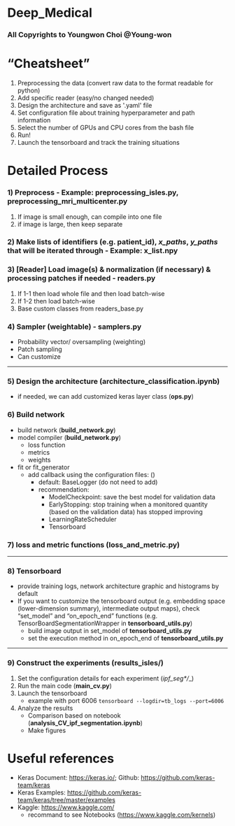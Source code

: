 # Deep_Medical

### All Copyrights to Youngwon Choi @Young-won

“Cheatsheet”
=======================
1. Preprocessing the data (convert raw data to the format readable for python)
1. Add specific reader (easy/no changed needed)
1. Design the architecture and save as '.yaml' file
1. Set configuration file about training hyperparameter and path information
1. Select the number of GPUs and CPU cores from the bash file
1. Run!
1. Launch the tensorboard and track the training situations

Detailed Process
=======================
### 1) Preprocess - Example: __preprocessing_isles.py__, __preprocessing_mri_multicenter.py__
1. If image is small enough, can compile into one file
1. if image is large, then keep separate

### 2) Make lists of identifiers (e.g. patient_id), _x_paths_, _y_paths_ that will be iterated through - Example: x_list.npy

### 3) [Reader] Load image(s) & normalization (if necessary) & processing patches if needed - __readers.py__
1. If 1-1 then load whole file and then load batch-wise
1. If 1-2 then load batch-wise
1. Base custom classes from readers_base.py

### 4) Sampler (weightable)  - samplers.py
- Probability vector/ oversampling (weighting)
- Patch sampling
- Can customize 

---

### 5) Design the architecture (architecture_classification.ipynb)
- if needed, we can add customized keras layer class (__ops.py__)

### 6) Build network
- build network (__build_network.py__)
- model compiler (__build_network.py__)
    - loss function
    - metrics
    - weights
- fit or fit_generator
    - add callback using the configuration files: ()
        - default: BaseLogger (do not need to add)
        - recommendation: 
            - ModelCheckpoint: save the best model for validation data
            - EarlyStopping: stop training when a monitored quantity (based on the validation data) has stopped improving
            - LearningRateScheduler
            - Tensorboard

### 7) loss and metric functions (loss_and_metric.py)

---

### 8) Tensorboard

- provide training logs, network architecture graphic and histograms by default
- If you want to customize the tensorboard output (e.g. embedding space (lower-dimension summary), intermediate output maps), check “set_model” and “on_epoch_end” functions (e.g. TensorBoardSegmentationWrapper in __tensorboard_utils.py__)
    - build image output in set_model of __tensorboard_utils.py__
    - set the execution method in on_epoch_end of __tensorboard_utils.py__

---

### 9) Construct the experiments (results_isles/)
1. Set the configuration details for each experiment (__ipf_seg_*/__)
1. Run the main code (__main_cv.py__)
1. Launch the tensorboard 
    - example with port 6006
    ```tensorboard --logdir=tb_logs --port=6006```
1. Analyze the results
    - Comparison based on notebook (__analysis_CV_ipf_segmentation.ipynb__)
    - Make figures

Useful references
=======================
- Keras Document: https://keras.io/; Github: https://github.com/keras-team/keras
- Keras Examples: https://github.com/keras-team/keras/tree/master/examples
- Kaggle: https://www.kaggle.com/ 
    - recommand to see Notebooks (https://www.kaggle.com/kernels)

